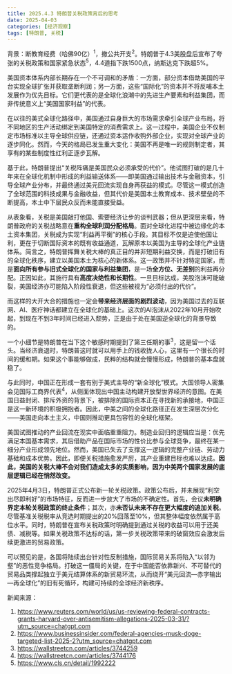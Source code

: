 ```yaml
---
title: 2025.4.3 特朗普关税政策背后的思考
date: 2025-04-03
categories: [经济观察]
tags: [特朗普, 关税]
---
```


背景：断教育经费（哈佛90亿）<sup>1</sup>，撤公共开支<sup>2</sup>。特朗普于4.3美股盘后宣布了夸张的关税政策和国家紧急状态<sup>5</sup>，4.4道指下跌1500点，纳斯达克下跌超5%。

美国资本体系内部长期存在一个不可调和的矛盾：一方面，部分资本借助美国的平台实现全球扩张并获取垄断利润；另一方面，这些“国际化”的资本并不将反哺本土发展作为优先目标。它们更代表的是全球化浪潮中的先进生产要素和利益集团，而非传统意义上“美国国家利益”的代表。

在以往的美式全球化路径中，美国通过自身巨大的市场需求牵引全球产业布局，将不同地区的生产活动绑定到美国特定的消费需求上。这一过程中，美国企业不仅制定市场标准以主导全球供应链，还通过资本运作收购外部企业，实现对全球产业的逐步同化。然而，今天的格局已发生重大变化：美国不再是唯一的规则制定者，其享有的某些制度性红利正逐步瓦解。

基于此，特朗普提出“关税阵痛是美国民众必须承受的代价”。他试图打破的是几十年来在全球化机制中形成的利益输送体系——即美国通过输出技术与金融资本，引导全球产业分布，并最终通过美元回流实现自身再获益的模式。尽管这一模式创造了全球范围的科技成果与金融收益，但其代价是美国本土教育成本、技术壁垒的不断提高，本土中下层民众反而未能直接受益。

从表象看，关税是美国敲打他国、索要经济让步的谈判武器；但从更深层来看，特朗普政府的关税战略意在**重构全球利润分配格局**。面对全球化进程中被边缘化的本土资本集团，关税成为实现“利益再平衡”的核心手段。其目标不仅是迫使他国让利，更在于切断国际资本的既有收益通道，瓦解原本以美国为主导的全球化产业链体系。简言之，特朗普挥舞关税大棒的真正目的并非短期利益交换，而是打破旧有的全球化秩序，建立以美国本土为核心的新体系。这一政策并不针对特定国家，而是**面向所有参与旧式全球化的国家与利益集团**，是一场**全方位、无差别**的利益再分配。正因如此，其施行具有**高度决绝性和长期性**。一旦目标达成，美股泡沫可能破裂，美国经济亦可能陷入阶段性衰退，但这些被视为“必须付出的代价”。

而这样的大开大合的措施也一定会**带来经济层面的剧烈波动**，因为美国过去的互联网、AI、医疗神话都建立在全球化的基础上。这次的AI泡沫从2022年10月开始吹起，到现在不到3年时间已经进入颓势，正是由于处在美国逆全球化的背景导致的。

一个小细节是特朗普在当下这个敏感时期提到了第三任期的事<sup>3</sup>，这是留一个话头。当经济衰退时，特朗普这时就可以用手上的钱收拢人心，这里有一个很长的时间的缓和期。如果这个事能够做成，民粹的结构就会慢慢形成，特朗普的基本盘就稳了。

与此同时，中国正在形成一套有别于美式主导的“新全球化”模式。大国领导人密集会见国际工商界代表<sup>4</sup>，从侧面体现出中国主动构建开放型世界经济的意图。在美国日益封闭、排斥外资的背景下，被排除的国际资本正在寻找新的承接地，中国正是这一新环境的积极拥抱者。因此，中美之间的全球化路径正在发生深层次分化——美国走向本土主义，中国则推动更具包容性的全球化框架。

美国试图推动的产业回流在现实中面临重重阻力。制造业回归的逻辑应当是：优先满足本国基本需求，其后借助产品在国际市场的性价比参与全球竞争，最终在某一细分产业形成领先地位。然而，美国已失去了支撑这一逻辑的完整产业链、劳动力基础和成本优势。因此，即便关税措施愈发严厉，其产业重建目标也难以达成。**因此，美国的关税大棒不会对我们造成太多的实质影响，因为中美两个国家发展的底层逻辑已经在悄然改变。**

2025年4月3日，特朗普正式公布新一轮关税政策。政策公布后，并未展现“利空出尽即利好”的市场特征，反而进一步放大了市场的不确定性。首先，会议**未明确界定本轮关税政策的终止条件**；其次，亦**未否认未来不存在更大幅度的追加关税**。尽管基准关税税率从竞选时期提出的20%回落至10%，但其整体幅度依然属于高位水平。同时，特朗普在宣布关税政策时明确提到通过关税的收益可以用于还美债、减税等。如果关税政策不达标的话，第一步关税政策带来的破窗效应会激发后续更激进的贸易政策。

可以预见的是，各国将陆续出台针对性反制措施，国际贸易关系将陷入“以邻为壑”的恶性竞争格局。打破这一僵局的关键，在于中国能否依靠新兴、不可替代的贸易品类撑起独立于美元结算体系的新贸易环流，从而绕开“美元回流—赤字输出—再全球化”的旧有死循环，构建可持续的全球经济新秩序。



新闻来源：

1. https://www.reuters.com/world/us/us-reviewing-federal-contracts-grants-harvard-over-antisemitism-allegations-2025-03-31/?utm_source=chatgpt.com
2. https://www.businessinsider.com/federal-agencies-musk-doge-targeted-list-2025-2?utm_source=chatgpt.com
3. https://wallstreetcn.com/articles/3744259
4. https://wallstreetcn.com/articles/3744176
5. https://www.cls.cn/detail/1992222